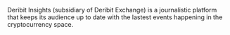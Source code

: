 Deribit Insights (subsidiary of Deribit Exchange) is a journalistic platform that keeps its audience up to date with the lastest events happening in the cryptocurrency space.